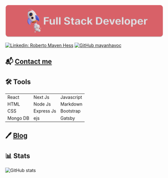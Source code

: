 <img src="./Github-cover-peach-bg-drop-shadow.png"/>

[![Linkedin: Roberto Mayen Hess](https://img.shields.io/badge/-roberto_mayen-blue?style=flat-square&logo=Linkedin&logoColor=white&link=https://www.linkedin.com/in/roberto-mayen-hess/)](https://www.linkedin.com/in/roberto-mayen-hess/)
[![GitHub mayanhavoc](https://img.shields.io/github/followers/mayanhavoc?label=follow&style=social)](https://github.com/mayanhavoc)

## 📬 [Contact me](mailto:robertomh@protonmail.com)

## 🛠 Tools

|          |            |            |
| -------- | ---------- | ---------- |
| React    | Next Js    | Javascript |
| HTML     | Node Js    | Markdown   |
| CSS      | Express Js | Bootstrap  |
| Mongo DB | ejs        | Gatsby     |

## 🖊 [Blog](https://dev.to/@mayanhavoc)

## 📊 Stats

![GitHub stats](https://github-readme-stats.vercel.app/api?username=mayanhavoc&show_icons=true&theme=merko)


<style>
    img {
        border-radius: 15;
    }
</style>